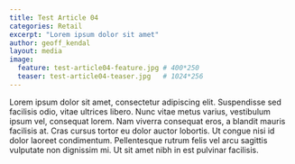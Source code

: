 ```yaml
---
title: Test Article 04
categories: Retail
excerpt: "Lorem ipsum dolor sit amet"
author: geoff_kendal
layout: media
image: 
  feature: test-article04-feature.jpg # 400*250
  teaser: test-article04-teaser.jpg   # 1024*256
---
```


Lorem ipsum dolor sit amet, consectetur adipiscing elit. Suspendisse sed facilisis odio, vitae ultrices libero. Nunc vitae metus varius, vestibulum ipsum vel, consequat lorem. Nam viverra consequat eros, a blandit mauris facilisis at. Cras cursus tortor eu dolor auctor lobortis. Ut congue nisi id dolor laoreet condimentum. Pellentesque rutrum felis vel arcu sagittis vulputate non dignissim mi. Ut sit amet nibh in est pulvinar facilisis.
